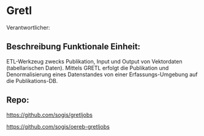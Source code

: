 # Gretl
Verantwortlicher:

## Beschreibung Funktionale Einheit:
ETL-Werkzeug zwecks Publikation, Input und Output von Vektordaten (tabellarischen Daten). Mittels GRETL erfolgt die Publikation und Denormalisierung eines Datenstandes von einer Erfassungs-Umgebung auf die Publikations-DB.

## Repo:
https://github.com/sogis/gretljobs

https://github.com/sogis/oereb-gretljobs
